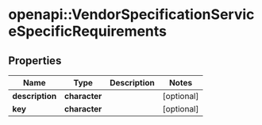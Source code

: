 # openapi::VendorSpecificationServiceSpecificRequirements

## Properties
Name | Type | Description | Notes
------------ | ------------- | ------------- | -------------
**description** | **character** |  | [optional] 
**key** | **character** |  | [optional] 


